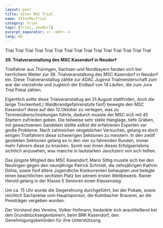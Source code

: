```yaml
---
layout: post
title: 41ter MSC Trial
name: 41terMscTrial
category: trial
tags: [trial, neudorf]
excerpt_separator: <!--mehr-->
lang: de
---
```


Trial Trial Trial Trial Trial Trial Trial Trial Trial Trial Trial Trial Trial Trial Trial 

<!--mehr-->

**39. Trialveranstaltung des MSC Kasendorf in Neudorf**

Trialfahrer aus Thüringen, Sachsen  und Nordbayern fanden sich bei herrlichem Wetter zur 39. Trialveranstaltung des MSC Kasendorf in Neudorf ein. Diese Trialveranstaltug zählte zur ADAC *Jugend* Trialmeisterschaft zum war der vierzehnte und zugleich der Endlauf von 14 Läufen, die zum Jura *Trial* Pokal zählen.

Eigentlich sollte diese Trialveranstaltug am 31.August stattfinden, doch die lange Trockenheit,( Waldbrandgefahrenstufe fünf) bewegte den MSC Kasendorf diese auf den 12.Oktober zu verlegen, was zu Termienüberschneitungen führte, dadurch musste der MSC sich mit 45 Startern zufrieden geben. Die teilweise sehr steile Hanglage, tiefe Gräben, mit gewachsenem Sandstein stellte selbst die erfahrenen Experten vor große Probleme. Nach zahlreichen vergeblichen Versuchen, gelang es doch einigen Trialfahrern diese schwierigen Sektionen zu meistern. In den zwölf gestekten Sektionen gelang es in den vier zu fahrenden Runden, immer mehr Fahrern diese zu knacken. Somit war ihnen dieses Erfolgserlebnis sichtlich anzusehen, was manche in lautstarken Jauchzern von sich ließen.

Das jüngste Mitglied des MSC Kasendorf, Mario Sittig musste sich bei den Neulingen gegen den neunjährige Patrick Schmidt, die zehnjährigen Kathrin Döhla, sowie fünf ältere Jugendliche Konkurrenten behaupten und belegte einen beachtlichen sechsten Platz bei seinem ersten Wettbewerb. Rainer Herold gelang in der Klasse 5 Senioren einen Klassensieg.

Um ca. 15 Uhr wurde die Siegerehrung durchgeführt, bei der Pokale,  sowie reichlich Sachpreise vom Hauptsponsor, die Kulmbacher Brauerei, an die Preisträger vergeben wurden.

Der Vorstand des Vereins, Volker Hofmann, bedankte sich anschließend bei den Grundstückseigentümern, beim BRK Kasendorf, den Genehmigungsbehörden für ihre Unterstützung.
